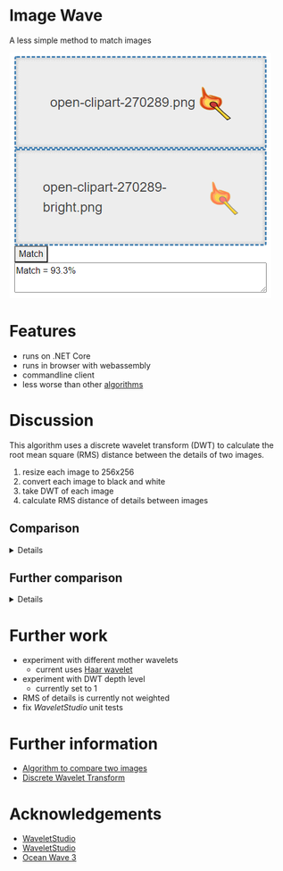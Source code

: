 # Image Wave

A less simple method to match images

![](Images/screen-web-ui.png)

# Features

* runs on .NET Core
* runs in browser with webassembly
* commandline client
* less worse than other [algorithms](https://github.com/TrevorDArcyEvans/ImageMatch)

# Discussion
This algorithm uses a discrete wavelet transform (DWT) to calculate the root mean square (RMS)
distance between the details of two images.
1. resize each image to 256x256
2. convert each image to black and white
3. take DWT of each image
4. calculate RMS distance of details between images

## Comparison

<details>

There are several reference images from a previous
project [(ImageWave)](https://github.com/TrevorDArcyEvans/ImageMatch):

<details>
  <summary>Baseline</summary>

![](Images/open-clipart-270289.png)

</details>

<details>
  <summary>Baseline + brightness & contrast changed</summary>

![](Images/open-clipart-270289-bright.png)

</details>

<details>
  <summary>Baseline + resized 80%</summary>

![](Images/open-clipart-270289-resize.png)

</details>

<details>
  <summary>Baseline + rotated slightly</summary>

![](Images/open-clipart-270289-rot.png)

</details>

<details>
  <summary>Baseline + rotated more</summary>

![](Images/open-clipart-270289-rot-more.png)

</details>

| Image                 | ImageMatch | ImageWave |
|-----------------------|------------|-----------|
| brightness & contrast | 78%        | 93%       |
| resized               | 95%        | 92%       |
| rotated slightly      | 90%        | 89%       |
| rotated more          | 54%        | 88%       |

As should be obvious, _ImageWave_ performs significantly better than the naiive algorithm in _ImageMatch_, especially
when the other image has been rotated.

</details>

## Further comparison

<details>

<details>
  <summary>Baseline</summary>

![](Images/open-clipart-120655-400x349-resize.png)

</details>

<details>
  <summary>Baseline + rotated</summary>

![](Images/open-clipart-120655-400x349-rot-resize.png)

</details>

<details>
  <summary>Baseline + rotated 90</summary>

![](Images/open-clipart-120655-400x349-rot-90-resize.png)

</details>

| Image      | ImageMatch | ImageWave |
|------------|------------|-----------|
| rotated    | 46%        | 93%       |
| rotated-90 | 28%        | 93%       |

</details>

# Further work
* experiment with different mother wavelets
  * current uses [Haar wavelet](https://en.wikipedia.org/wiki/Haar_wavelet)
* experiment with DWT depth level
  * currently set to 1
* RMS of details is currently not weighted
* fix _WaveletStudio_ unit tests

# Further information

* [Algorithm to compare two images](https://stackoverflow.com/questions/23931/algorithm-to-compare-two-images)
* [Discrete Wavelet Transform](https://en.wikipedia.org/wiki/Discrete_wavelet_transform)

# Acknowledgements

* [WaveletStudio](https://github.com/DragonLi/waveletstudio)
* [WaveletStudio](https://github.com/walteram/waveletstudio)
* [Ocean Wave 3](https://openclipart.org/detail/120655/ocean-wave-3)

